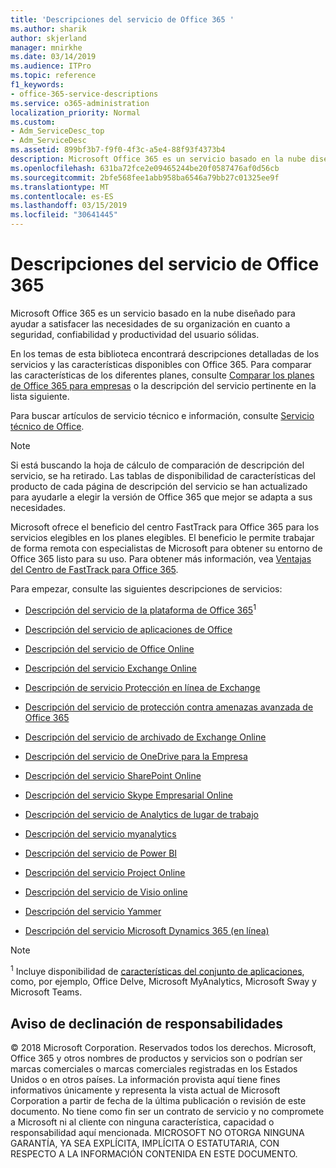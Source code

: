 ```yaml
---
title: 'Descripciones del servicio de Office 365 '
ms.author: sharik
author: skjerland
manager: mnirkhe
ms.date: 03/14/2019
ms.audience: ITPro
ms.topic: reference
f1_keywords:
- office-365-service-descriptions
ms.service: o365-administration
localization_priority: Normal
ms.custom:
- Adm_ServiceDesc_top
- Adm_ServiceDesc
ms.assetid: 899bf3b7-f9f0-4f3c-a5e4-88f93f4373b4
description: Microsoft Office 365 es un servicio basado en la nube diseñado para ayudar a satisfacer las necesidades de su organización en cuanto a seguridad, confiabilidad y productividad del usuario sólidas.
ms.openlocfilehash: 631ba72fce2e09465244be20f0587476af0d56cb
ms.sourcegitcommit: 2bfe568fee1abb958ba6546a79bb27c01325ee9f
ms.translationtype: MT
ms.contentlocale: es-ES
ms.lasthandoff: 03/15/2019
ms.locfileid: "30641445"
---
```

# <a name="office-365-service-descriptions"></a>Descripciones del servicio de Office 365 

Microsoft Office 365 es un servicio basado en la nube diseñado para ayudar a satisfacer las necesidades de su organización en cuanto a seguridad, confiabilidad y productividad del usuario sólidas. 
  
En los temas de esta biblioteca encontrará descripciones detalladas de los servicios y las características disponibles con Office 365. Para comparar las características de los diferentes planes, consulte [Comparar los planes de Office 365 para empresas](http://go.microsoft.com/fwlink/?LinkID=799177&amp;clcid=0x409) o la descripción del servicio pertinente en la lista siguiente. 
  
Para buscar artículos de servicio técnico e información, consulte [Servicio técnico de Office](https://support.office.com/).
  
> [!NOTE]
> Si está buscando la hoja de cálculo de comparación de descripción del servicio, se ha retirado. Las tablas de disponibilidad de características del producto de cada página de descripción del servicio se han actualizado para ayudarle a elegir la versión de Office 365 que mejor se adapta a sus necesidades. 
  
Microsoft ofrece el beneficio del centro FastTrack para Office 365 para los servicios elegibles en los planes elegibles. El beneficio le permite trabajar de forma remota con especialistas de Microsoft para obtener su entorno de Office 365 listo para su uso. Para obtener más información, vea [Ventajas del Centro de FastTrack para Office 365](https://docs.microsoft.com/fasttrack/O365-fasttrack-benefit-for-office-365).
  
Para empezar, consulte las siguientes descripciones de servicios:
  
- [Descripción del servicio de la plataforma de Office 365](office-365-platform-service-description/office-365-platform-service-description.md)<sup>1</sup>
    
- [Descripción del servicio de aplicaciones de Office](office-applications-service-description/office-applications-service-description.md)
    
- [Descripción del servicio de Office Online](office-online-service-description/office-online-service-description.md)
    
- [Descripción del servicio Exchange Online](exchange-online-service-description/exchange-online-service-description.md)
    
- [Descripción de servicio Protección en línea de Exchange](exchange-online-protection-service-description/exchange-online-protection-service-description.md)
    
- [Descripción del servicio de protección contra amenazas avanzada de Office 365](office-365-advanced-threat-protection-service-description.md)
    
- [Descripción del servicio de archivado de Exchange Online](exchange-online-archiving-service-description/exchange-online-archiving-service-description.md)
    
- [Descripción del servicio de OneDrive para la Empresa](onedrive-for-business-service-description.md)
    
- [Descripción del servicio SharePoint Online](sharepoint-online-service-description/sharepoint-online-service-description.md)
    
- [Descripción del servicio Skype Empresarial Online](skype-for-business-online-service-description/skype-for-business-online-service-description.md)
    
- [Descripción del servicio de Analytics de lugar de trabajo](workplace-analytics-service-description.md)

- [Descripción del servicio myanalytics](mya-service-description.md)
    
- [Descripción del servicio de Power BI](power-bi-service-description.md)
    
- [Descripción del servicio Project Online](project-online-service-description/project-online-service-description.md)
    
- [Descripción del servicio de Visio online](visio-online-service-description/visio-online-service-description.md)
    
- [Descripción del servicio Yammer](yammer-service-description/yammer-service-description.md)
    
- [Descripción del servicio Microsoft Dynamics 365 (en línea)](microsoft-dynamics-365-online-service-description.md)
    
> [!NOTE]
> <sup>1</sup> Incluye disponibilidad de [características del conjunto de aplicaciones](https://technet.microsoft.com/EN-US/library/office-365-suite-features.aspx), como, por ejemplo, Office Delve, Microsoft MyAnalytics, Microsoft Sway y Microsoft Teams. 
  
## <a name="disclaimer"></a>Aviso de declinación de responsabilidades

© 2018 Microsoft Corporation. Reservados todos los derechos. Microsoft, Office 365 y otros nombres de productos y servicios son o podrían ser marcas comerciales o marcas comerciales registradas en los Estados Unidos o en otros países. La información provista aquí tiene fines informativos únicamente y representa la vista actual de Microsoft Corporation a partir de fecha de la última publicación o revisión de este documento. No tiene como fin ser un contrato de servicio y no compromete a Microsoft ni al cliente con ninguna característica, capacidad o responsabilidad aquí mencionada. MICROSOFT NO OTORGA NINGUNA GARANTÍA, YA SEA EXPLÍCITA, IMPLÍCITA O ESTATUTARIA, CON RESPECTO A LA INFORMACIÓN CONTENIDA EN ESTE DOCUMENTO. 
  
